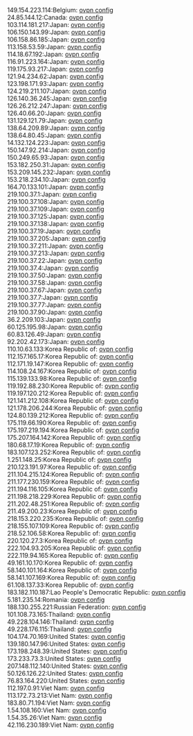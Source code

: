 149.154.223.114:Belgium: [ovpn config](vpn/149_154_223_114.ovpn)  
24.85.144.12:Canada: [ovpn config](vpn/24_85_144_12.ovpn)  
103.114.181.217:Japan: [ovpn config](vpn/103_114_181_217.ovpn)  
106.150.143.99:Japan: [ovpn config](vpn/106_150_143_99.ovpn)  
106.158.86.185:Japan: [ovpn config](vpn/106_158_86_185.ovpn)  
113.158.53.59:Japan: [ovpn config](vpn/113_158_53_59.ovpn)  
114.18.67.192:Japan: [ovpn config](vpn/114_18_67_192.ovpn)  
116.91.223.164:Japan: [ovpn config](vpn/116_91_223_164.ovpn)  
119.175.93.217:Japan: [ovpn config](vpn/119_175_93_217.ovpn)  
121.94.234.62:Japan: [ovpn config](vpn/121_94_234_62.ovpn)  
123.198.171.93:Japan: [ovpn config](vpn/123_198_171_93.ovpn)  
124.219.211.107:Japan: [ovpn config](vpn/124_219_211_107.ovpn)  
126.140.36.245:Japan: [ovpn config](vpn/126_140_36_245.ovpn)  
126.26.212.247:Japan: [ovpn config](vpn/126_26_212_247.ovpn)  
126.40.66.20:Japan: [ovpn config](vpn/126_40_66_20.ovpn)  
131.129.121.79:Japan: [ovpn config](vpn/131_129_121_79.ovpn)  
138.64.209.89:Japan: [ovpn config](vpn/138_64_209_89.ovpn)  
138.64.80.45:Japan: [ovpn config](vpn/138_64_80_45.ovpn)  
14.132.124.223:Japan: [ovpn config](vpn/14_132_124_223.ovpn)  
150.147.92.214:Japan: [ovpn config](vpn/150_147_92_214.ovpn)  
150.249.65.93:Japan: [ovpn config](vpn/150_249_65_93.ovpn)  
153.182.250.31:Japan: [ovpn config](vpn/153_182_250_31.ovpn)  
153.209.145.232:Japan: [ovpn config](vpn/153_209_145_232.ovpn)  
153.218.234.10:Japan: [ovpn config](vpn/153_218_234_10.ovpn)  
164.70.133.101:Japan: [ovpn config](vpn/164_70_133_101.ovpn)  
219.100.37.1:Japan: [ovpn config](vpn/219_100_37_1.ovpn)  
219.100.37.108:Japan: [ovpn config](vpn/219_100_37_108.ovpn)  
219.100.37.109:Japan: [ovpn config](vpn/219_100_37_109.ovpn)  
219.100.37.125:Japan: [ovpn config](vpn/219_100_37_125.ovpn)  
219.100.37.138:Japan: [ovpn config](vpn/219_100_37_138.ovpn)  
219.100.37.19:Japan: [ovpn config](vpn/219_100_37_19.ovpn)  
219.100.37.205:Japan: [ovpn config](vpn/219_100_37_205.ovpn)  
219.100.37.211:Japan: [ovpn config](vpn/219_100_37_211.ovpn)  
219.100.37.213:Japan: [ovpn config](vpn/219_100_37_213.ovpn)  
219.100.37.22:Japan: [ovpn config](vpn/219_100_37_22.ovpn)  
219.100.37.4:Japan: [ovpn config](vpn/219_100_37_4.ovpn)  
219.100.37.50:Japan: [ovpn config](vpn/219_100_37_50.ovpn)  
219.100.37.58:Japan: [ovpn config](vpn/219_100_37_58.ovpn)  
219.100.37.67:Japan: [ovpn config](vpn/219_100_37_67.ovpn)  
219.100.37.7:Japan: [ovpn config](vpn/219_100_37_7.ovpn)  
219.100.37.77:Japan: [ovpn config](vpn/219_100_37_77.ovpn)  
219.100.37.90:Japan: [ovpn config](vpn/219_100_37_90.ovpn)  
36.2.209.103:Japan: [ovpn config](vpn/36_2_209_103.ovpn)  
60.125.195.98:Japan: [ovpn config](vpn/60_125_195_98.ovpn)  
60.83.126.49:Japan: [ovpn config](vpn/60_83_126_49.ovpn)  
92.202.42.173:Japan: [ovpn config](vpn/92_202_42_173.ovpn)  
110.10.63.133:Korea Republic of: [ovpn config](vpn/110_10_63_133.ovpn)  
112.157.165.17:Korea Republic of: [ovpn config](vpn/112_157_165_17.ovpn)  
112.171.19.147:Korea Republic of: [ovpn config](vpn/112_171_19_147.ovpn)  
114.108.24.167:Korea Republic of: [ovpn config](vpn/114_108_24_167.ovpn)  
115.139.133.98:Korea Republic of: [ovpn config](vpn/115_139_133_98.ovpn)  
119.192.88.230:Korea Republic of: [ovpn config](vpn/119_192_88_230.ovpn)  
119.197.120.212:Korea Republic of: [ovpn config](vpn/119_197_120_212.ovpn)  
121.141.212.108:Korea Republic of: [ovpn config](vpn/121_141_212_108.ovpn)  
121.178.206.244:Korea Republic of: [ovpn config](vpn/121_178_206_244.ovpn)  
124.80.139.212:Korea Republic of: [ovpn config](vpn/124_80_139_212.ovpn)  
175.119.66.190:Korea Republic of: [ovpn config](vpn/175_119_66_190.ovpn)  
175.197.219.194:Korea Republic of: [ovpn config](vpn/175_197_219_194.ovpn)  
175.207.164.142:Korea Republic of: [ovpn config](vpn/175_207_164_142.ovpn)  
180.68.17.19:Korea Republic of: [ovpn config](vpn/180_68_17_19.ovpn)  
183.107.123.252:Korea Republic of: [ovpn config](vpn/183_107_123_252.ovpn)  
1.251.148.25:Korea Republic of: [ovpn config](vpn/1_251_148_25.ovpn)  
210.123.191.97:Korea Republic of: [ovpn config](vpn/210_123_191_97.ovpn)  
211.104.215.124:Korea Republic of: [ovpn config](vpn/211_104_215_124.ovpn)  
211.177.230.159:Korea Republic of: [ovpn config](vpn/211_177_230_159.ovpn)  
211.194.116.105:Korea Republic of: [ovpn config](vpn/211_194_116_105.ovpn)  
211.198.218.229:Korea Republic of: [ovpn config](vpn/211_198_218_229.ovpn)  
211.202.48.251:Korea Republic of: [ovpn config](vpn/211_202_48_251.ovpn)  
211.49.200.23:Korea Republic of: [ovpn config](vpn/211_49_200_23.ovpn)  
218.153.220.235:Korea Republic of: [ovpn config](vpn/218_153_220_235.ovpn)  
218.155.107.109:Korea Republic of: [ovpn config](vpn/218_155_107_109.ovpn)  
218.52.106.58:Korea Republic of: [ovpn config](vpn/218_52_106_58.ovpn)  
220.120.27.3:Korea Republic of: [ovpn config](vpn/220_120_27_3.ovpn)  
222.104.93.205:Korea Republic of: [ovpn config](vpn/222_104_93_205.ovpn)  
222.119.94.165:Korea Republic of: [ovpn config](vpn/222_119_94_165.ovpn)  
49.161.10.170:Korea Republic of: [ovpn config](vpn/49_161_10_170.ovpn)  
58.140.101.164:Korea Republic of: [ovpn config](vpn/58_140_101_164.ovpn)  
58.141.107.169:Korea Republic of: [ovpn config](vpn/58_141_107_169.ovpn)  
61.108.137.33:Korea Republic of: [ovpn config](vpn/61_108_137_33.ovpn)  
183.182.110.187:Lao People's Democratic Republic: [ovpn config](vpn/183_182_110_187.ovpn)  
5.181.235.14:Romania: [ovpn config](vpn/5_181_235_14.ovpn)  
188.130.255.221:Russian Federation: [ovpn config](vpn/188_130_255_221.ovpn)  
101.108.73.165:Thailand: [ovpn config](vpn/101_108_73_165.ovpn)  
49.228.104.146:Thailand: [ovpn config](vpn/49_228_104_146.ovpn)  
49.228.176.115:Thailand: [ovpn config](vpn/49_228_176_115.ovpn)  
104.174.70.169:United States: [ovpn config](vpn/104_174_70_169.ovpn)  
139.180.147.96:United States: [ovpn config](vpn/139_180_147_96.ovpn)  
173.198.248.39:United States: [ovpn config](vpn/173_198_248_39.ovpn)  
173.233.73.3:United States: [ovpn config](vpn/173_233_73_3.ovpn)  
207.148.112.140:United States: [ovpn config](vpn/207_148_112_140.ovpn)  
50.126.126.22:United States: [ovpn config](vpn/50_126_126_22.ovpn)  
76.83.164.220:United States: [ovpn config](vpn/76_83_164_220.ovpn)  
112.197.0.91:Viet Nam: [ovpn config](vpn/112_197_0_91.ovpn)  
113.172.73.213:Viet Nam: [ovpn config](vpn/113_172_73_213.ovpn)  
183.80.71.194:Viet Nam: [ovpn config](vpn/183_80_71_194.ovpn)  
1.54.108.160:Viet Nam: [ovpn config](vpn/1_54_108_160.ovpn)  
1.54.35.26:Viet Nam: [ovpn config](vpn/1_54_35_26.ovpn)  
42.116.230.189:Viet Nam: [ovpn config](vpn/42_116_230_189.ovpn)  
